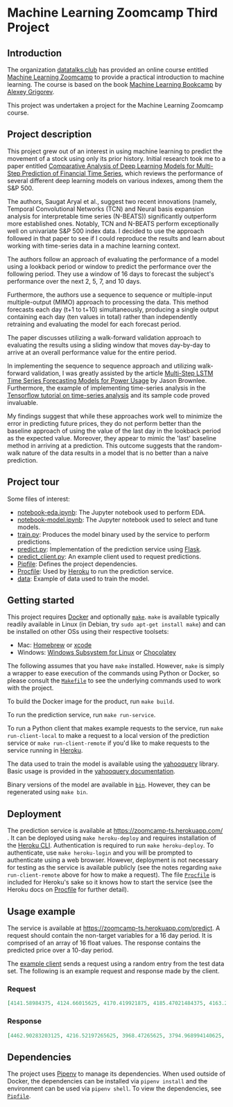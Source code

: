 # Machine Learning Zoomcamp Third Project

## Introduction

The organization [datatalks.club](https://datatalks.club) has provided an online course
entitled [Machine Learning Zoomcamp](https://datatalks.club/courses/2021-winter-ml-zoomcamp.html)
to provide a practical introduction to machine learning. The course is based on the book
[Machine Learning Bookcamp](https://www.manning.com/books/machine-learning-bookcamp) by
[Alexey Grigorev](https://alexeygrigorev.com/).

This project was undertaken a project for the Machine Learning Zoomcamp course.

## Project description

This project grew out of an interest in using machine learning to predict the movement of a stock using only its prior history. Initial research took me to a paper entitled [Comparative Analysis of Deep Learning Models for Multi-Step Prediction of Financial Time Series](https://doi.org/10.3844/jcssp.2020.1401.1416), which reviews the performance of several different deep learning models on various indexes, among them the S&P 500.

The authors, Saugat Aryal et al., suggest two recent innovations (namely, Temporal Convolutional Networks (TCN) and Neural basis expansion analysis for interpretable time series (N-BEATS)) significantly outperform more established ones. Notably, TCN and N-BEATS perform exceptionally well on univariate S&P 500 index data. I decided to use the approach followed in that paper to see if I could reproduce the results and learn about working with time-series data in a machine learning context.

The authors follow an approach of evaluating the performance of a model using a lookback period or window to predict the performance over the following period. They use a window of 16 days to forecast the subject's performance over the next 2, 5, 7, and 10 days.

Furthermore, the authors use a sequence to sequence or multiple-input multiple-output (MIMO) approach to processing the data. This method forecasts each day (t+1 to t+10) simultaneously, producing a single output containing each day (ten values in total) rather than independently retraining and evaluating the model for each forecast period.

The paper discusses utilizing a walk-forward validation approach to evaluating the results using a sliding window that moves day-by-day to arrive at an overall performance value for the entire period.

In implementing the sequence to sequence approach and utilizing walk-forward validation, I was greatly assisted by the article [Multi-Step LSTM Time Series Forecasting Models for Power Usage](https://machinelearningmastery.com/how-to-develop-lstm-models-for-multi-step-time-series-forecasting-of-household-power-consumption/) by Jason Brownlee. Furthermore, the example of implementing time-series analysis in the [Tensorflow tutorial on time-series analysis](https://www.tensorflow.org/tutorials/structured_data/time_series) and its sample code proved invaluable.

My findings suggest that while these approaches work well to minimize the error in predicting future prices, they do not perform better than the baseline approach of using the value of the last day in the lookback period as the expected value. Moreover, they appear to mimic the 'last' baseline method in arriving at a prediction. This outcome suggests that the random-walk nature of the data results in a model that is no better than a naive prediction.

## Project tour

Some files of interest:

- [notebook-eda.ipynb](notebook-eda.ipynb): The Jupyter notebook used to perform EDA. 
- [notebook-model.ipynb](notebook-eda.ipynb): The Jupyter notebook used to select and tune models.
- [train.py](train.py): Produces the model binary used by the service to perform predictions.
- [predict.py](predict.py): Implementation of the prediction service using [Flask](https://flask.palletsprojects.com/).
- [predict_client.py](predict_client.py): An example client used to request predictions.
- [Pipfile](Pipfile): Defines the project dependencies.
- [Procfile](Procfile): Used by [Heroku](https://heroku.com) to run the prediction service.
- [data](data/gspc.csv): Example of data used to train the model.

## Getting started

This project requires [Docker](https://docs.docker.com/get-docker/) and
optionally [`make`](https://www.gnu.org/software/make/).
`make` is available typically readily available in Linux (in Debian, try `sudo apt-get install make`) and can be installed on other OSs using their respective
toolsets:

- Mac: [Homebrew](https://brew.sh/) or [xcode](https://apps.apple.com/us/app/xcode/)
- Windows: [Windows Subsystem for Linux](https://docs.microsoft.com/en-us/windows/wsl/)
  or [Chocolatey](https://chocolatey.org/)

The following assumes that you have `make` installed. However, `make` is simply a wrapper to ease execution of the
commands using Python or Docker, so please consult the [`Makefile`](Makefile) to see the underlying commands used to
work with the project.

To build the Docker image for the product, run `make build`.

To run the prediction service, run `make run-service`.

To run a Python client that makes example requests to the service, run `make run-client-local` to make a request to a
local version of the prediction service or `make run-client-remote` if you'd like to make requests to the service
running in
[Heroku](https://heroku.com).

The data used to train the model is available using the [yahooquery](https://pypi.org/project/yahooquery/) library. Basic usage is provided in the [yahooquery documentation](https://yahooquery.dpguthrie.com/guide/ticker/intro/). 

Binary versions of the model are available in [`bin`](bin). However, they can be regenerated using `make bin`.

## Deployment

The prediction service is available at https://zoomcamp-ts.herokuapp.com/ . It can be deployed using
`make heroku-deploy` and requires installation of the [Heroku CLI](https://devcenter.heroku.com/articles/heroku-cli).
Authentication is required to run `make heroku-deploy`. To authenticate, use `make heroku-login` and you will be
prompted to authenticate using a web browser. However, deployment is not necessary for testing as the service is
available publicly (see the notes regarding `make run-client-remote` above for how to make a request). The
file [`Procfile`](Procfile)
is included for Heroku's sake so it knows how to start the service (see the Heroku docs on
[Procfile](https://devcenter.heroku.com/articles/procfile) for further detail).

## Usage example

The service is available at https://zoomcamp-ts.herokuapp.com/predict. A request should contain the non-target variables
for a 16 day period. It is comprised of an array of 16 float values. The response contains the predicted price over a 10-day period.

The [example client](predict_client.py) sends a request using a random entry from the test data set. The following is
an example request and response made by the client.

### Request

```json
[4141.58984375, 4124.66015625, 4170.419921875, 4185.47021484375, 4163.259765625, 4134.93994140625, 4173.419921875, 4134.97998046875, 4180.169921875, 4187.6201171875, 4186.72021484375, 4183.18017578125, 4211.47021484375, 4181.169921875, 4192.66015625, 4164.66015625]
```

### Response

```json
[4462.90283203125, 4216.52197265625, 3968.47265625, 3794.968994140625, 4422.8388671875, 5239.6044921875, 3182.36572265625, 3340.00634765625, 5933.65869140625, 3798.63623046875]; actual prices: [4167.58984375, 4201.6201171875, 4232.60009765625, 4188.43017578125, 4152.10009765625, 4063.0400390625, 4112.5, 4173.85009765625, 4163.2900390625, 4127.830078125]
```

## Dependencies

The project uses [Pipenv](https://pipenv.pypa.io/) to manage its dependencies. When used outside of Docker, the
dependencies can be installed via `pipenv install` and the environment can be used via `pipenv shell`. To view the
dependencies, see [`Pipfile`](Pipfile).